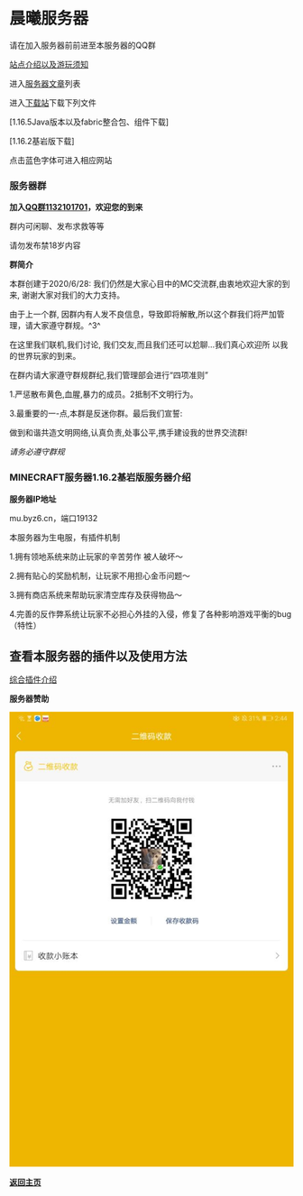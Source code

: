# 晨曦服务器
请在加入服务器前前进至本服务器的QQ群

[站点介绍以及游玩须知](https://huipages.github.io/SERVERHelp/.)

进入[服务器文章](https://huipages.github.io/MinecraftServer-pages/)列表

进入[下载站](https://huipages.github.io/download/)下载下列文件

[1.16.5Java版本以及fabric整合包、组件下载]

[1.16.2基岩版下载]

点击蓝色字体可进入相应网站

### 服务器群
**加入[QQ群1132101701](https://jq.qq.com/?_wv=1027&k=IBhMCCAc)，欢迎您的到来**

群内可闲聊、发布求救等等

请勿发布禁18岁内容

**群简介**

本群创建于2020/6/28:  我们仍然是大家心目中的MC交流群,由衷地欢迎大家的到来, 谢谢大家对我们的大力支持。

由于上一个群, 因群内有人发不良信息，导致即将解散,所以这个群我们将严加管理，请大家遵守群规。^3^

在这里我们联机,我们讨论, 我们交友,而且我们还可以尬聊...我们真心欢迎所 以我的世界玩家的到来。

在群内请大家遵守群规群纪,我们管理部会进行“四项准则”

1.严惩散布黄色,血腥,暴力的成员。2抵制不文明行为。

3.最重要的一-点,本群是反迷你群。最后我们宣誓:

做到和谐共造文明网络,认真负责,处事公平,携手建设我的世界交流群!

_请务必遵守群规_ 

### MINECRAFT服务器1.16.2基岩版服务器介绍

**服务器IP地址**

mu.byz6.cn，端口19132

本服务器为生电服，有插件机制

1.拥有领地系统来防止玩家的辛苦劳作 被人破坏～

2.拥有贴心的奖励机制，让玩家不用担心金币问题～

3.拥有商店系统来帮助玩家清空库存及获得物品～

4.完善的反作弊系统让玩家不必担心外挂的入侵，修复了各种影响游戏平衡的bug（特性）

## 查看本服务器的插件以及使用方法

[综合插件介绍](https://huipages.github.io/MinecraftServer-pages/)

**服务器赞助**

![Image text](https://github.com/HuiPages/MinecraftSV/blob/master/QQ%E5%9B%BE%E7%89%8720210220150333.jpg)

**[返回主页](https://huipages.github.io/MinecraftSV/)**
